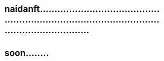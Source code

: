 # naidanft...........................................................................................................................
# soon........
